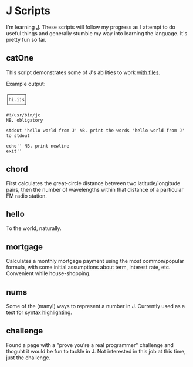 J Scripts
=========
I'm learning [J][jlang]. These scripts will follow my progress as I attempt to do useful things and generally stumble my way into learning the language. It's pretty fun so far.

catOne
------
This script demonstrates some of J's abilities to work [with files][files].

Example output:

    ┌──────┐
    │hi.ijs│
    └──────┘

    #!/usr/bin/jc
    NB. obligatory

    stdout 'hello world from J' NB. print the words 'hello world from J' to stdout

    echo'' NB. print newline
    exit''


chord
-----
First calculates the great-circle distance between two latitude/longitude pairs, then the number of wavelengths within that distance of a particular FM radio station.

hello
-----
To the world, naturally.

mortgage
--------
Calculates a monthly mortgage payment using the most common/popular formula, with some initial assumptions about term, interest rate, etc. Convenient while house-shopping.

nums
----
Some of the (many!) ways to represent a number in J. Currently used as a test for [syntax highlighting][syntax].

challenge
---------
Found a page with a "prove you're a real programmer" challenge and thoguht it would be fun to tackle in J. Not interested in this job at this time, just the challenge.

[syntax]: https://github.com/hoosierEE/vim-j
[files]: http://www.jsoftware.com/docs/help803/dictionary/dx001.htm
[jlang]: http://jsoftware.com
